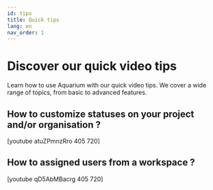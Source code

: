 ```yaml
---
id: tips
title: Quick tips
lang: en
nav_order: 1
---
```


# Discover our quick video tips

Learn how to use Aquarium with our quick video tips. We cover a wide range of topics, from basic to advanced features.

## How to customize statuses on your project and/or organisation ?

[youtube atuZPmnzRro 405 720]

## How to assigned users from a workspace ?

[youtube qD5AbMBacrg 405 720]